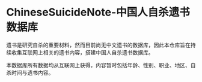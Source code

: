 # ChineseSuicideNote-中国人自杀遗书数据库

遗书是研究自杀的重要材料，然而目前尚无中文遗书的数据库，因此本仓库旨在持续收集互联网上相关的遗书内容，搭建中国人自杀遗书数据库。

本数据库所有数据均从互联网上获得，内容暂时包括年龄、性别、职业、地区、自杀时间与遗书内容。
